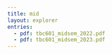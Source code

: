 ```yaml
---
title: mid
layout: explorer
entries:
  - pdf: tbc601_midsem_2022.pdf
  - pdf: tbc601_midsem_2023.pdf
---
```

